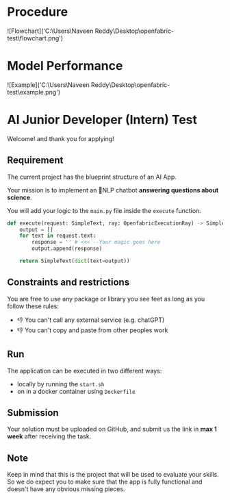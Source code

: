 

# Procedure

![Flowchart]('C:\Users\Naveen Reddy\Desktop\openfabric-test\flowchart.png')


# Model Performance
![Example]('C:\Users\Naveen Reddy\Desktop\openfabric-test\example.png')


# AI Junior Developer (Intern) Test 
Welcome! and thank you for applying! 

## Requirement
The current project has the blueprint structure of an AI App. 

Your mission is to implement an 💬NLP chatbot **answering questions about science**. 

You will add your logic to the `main.py` file inside the `execute` function. 
```python
def execute(request: SimpleText, ray: OpenfabricExecutionRay) -> SimpleText:
    output = []
    for text in request.text:        
        response = '' # <<< --Your magic goes here
        output.append(response)

    return SimpleText(dict(text=output))
```
## Constraints and restrictions
You are free to use any package or library you see feet as long as you follow these rules:
* 👎 You can't call any external service (e.g. chatGPT) 
* 👎 You can't copy and paste from other peoples work 

## Run
The application can be executed in two different ways:
* locally by running the `start.sh` 
* on in a docker container using `Dockerfile` 

## Submission
Your solution must be uploaded on GitHub, and submit us the link in **max 1 week** after receiving the task.

## Note
Keep in mind that this is the project that will be used to evaluate your skills.
So we do expect you to make sure that the app is fully functional and doesn't have any obvious missing pieces.